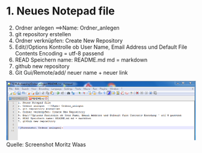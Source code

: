 # 1. Neues Notepad file
2. Ordner anlegen  ==>Name: Ordner_anlegen
3. git repository erstellen
4. Ordner verknüpfen: Create New Repository
5. Edit//Options Kontrolle ob User Name, Email Address und Default File Contents Encoding = utf-8 passend
6. READ Speichern name: README.md md = markdown
7. github new repository
8. Git Gui/Remote/add/ neuer name + neuer link

![Screenshot Ordner anlegen](screenshot.PNG)
Quelle: Screenshot Moritz Waas

